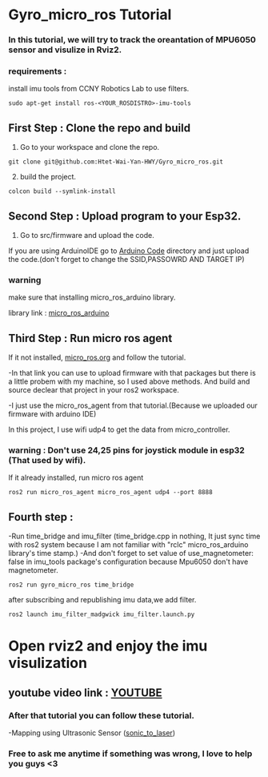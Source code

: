 # Gyro_micro_ros Tutorial 


### In this tutorial, we will try to track the oreantation of MPU6050 sensor and visulize in Rviz2.

### requirements :
install imu tools from CCNY Robotics Lab to use filters.

```
sudo apt-get install ros-<YOUR_ROSDISTRO>-imu-tools
``` 

## First Step : Clone the repo and build 
1. Go to your workspace and clone the repo.

```
git clone git@github.com:Htet-Wai-Yan-HWY/Gyro_micro_ros.git
```

2. build the project.

```
colcon build --symlink-install
```

## Second Step : Upload program to your Esp32.

1. Go to src/firmware and upload the code.

If you are using ArduinoIDE go to [Arduino Code](https://github.com/Htet-Wai-Yan-HWY/gyro_micro_ros/blob/main/src/firmware/Arduino%20Code/gyro_pub/gyro_pub.ino) directory and just upload the code.(don't forget to change the SSID,PASSOWRD AND TARGET IP)

### warning 
    
make sure that installing micro_ros_arduino library.
    
library link : [micro_ros_arduino](https://github.com/micro-ROS/micro_ros_arduino/releases)

## Third Step : Run micro ros agent 

If it not installed, [micro_ros.org](https://micro.ros.org/docs/tutorials/core/first_application_linux/) and follow the tutorial.

-In that link you can use to upload firmware with that packages but there is a little probem with my machine, so I used above methods. And build and source declear that project in your ros2 workspace.

-I just use the micro_ros_agent from that tutorial.(Because we uploaded our firmware with arduino IDE)


In this project, I use wifi udp4 to get the data from micro_controller.
### warning : Don't use 24,25 pins for joystick module in esp32 (That used by wifi).


If it already installed,  run micro ros agent 
    
```
ros2 run micro_ros_agent micro_ros_agent udp4 --port 8888
```

## Fourth step : 

-Run time_bridge and imu_filter (time_bridge.cpp in nothing, It just sync time with ros2 system because I am not familiar with "rclc" micro_ros_arduino library's time stamp.)
-And don't forget to set value of use_magnetometer: false in imu_tools package's configuration because Mpu6050 don't have magnetometer.

```
ros2 run gyro_micro_ros time_bridge
```
    
after subscribing and republishing imu data,we add filter. 

```
ros2 launch imu_filter_madgwick imu_filter.launch.py
```


# Open rviz2 and enjoy the imu visulization 

## youtube video link : [YOUTUBE](https://www.youtube.com/watch?v=9Fiira7s9Rk)

### After that tutorial you can follow these tutorial.

-Mapping using Ultrasonic Sensor ([sonic_to_laser](https://github.com/Htet-Wai-Yan-HWY/sonic_to_laser))


### Free to ask me anytime if something was wrong, I love to help you guys <3
    
